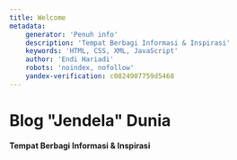 ```yaml
---
title: Welcome
metadata:
    generator: 'Penuh info'
    description: 'Tempat Berbagi Informasi & Inspirasi'
    keywords: 'HTML, CSS, XML, JavaScript'
    author: 'Endi Hariadi'
    robots: 'noindex, nofollow'
    yandex-verification: c0824907759d5468
---
```


# Blog **"Jendela"** Dunia
**Tempat Berbagi Informasi & Inspirasi**
